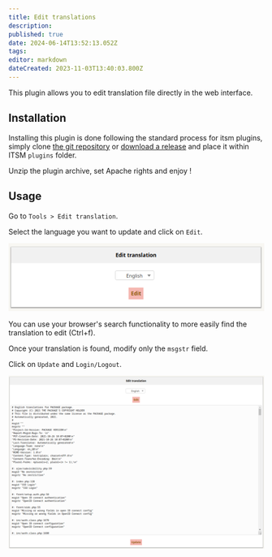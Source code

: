 ```yaml
---
title: Edit translations
description: 
published: true
date: 2024-06-14T13:52:13.052Z
tags: 
editor: markdown
dateCreated: 2023-11-03T13:40:03.800Z
---
```


This plugin allows you to edit translation file directly in the web interface.

## Installation

Installing this plugin is done following the standard process for itsm plugins, simply clone [the git repository](https://github.com/itsmng/edittraduction) or [download a release](https://github.com/itsmng/edittraduction/releases) and place it within ITSM `plugins` folder.

Unzip the plugin archive, set Apache rights and enjoy !

## Usage

Go to `Tools > Edit translation`.

Select the language you want to update and click on `Edit`.

![Select language](/files/img/plugins/edittraduction/edittraduction_select_language.png)

You can use your browser's search functionality to more easily find the translation to edit (Ctrl+f).

Once your translation is found, modify only the `msgstr` field.

Click on `Update` and `Login/Logout`.

![Update traduction](/files/img/plugins/edittraduction/edittraduction_update_traduction.png)